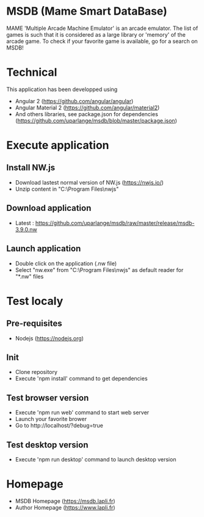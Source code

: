 # MSDB (Mame Smart DataBase) #
MAME 'Multiple Arcade Machine Emulator' is an arcade emulator. 
The list of games is such that it is considered as a large library or 'memory' of the arcade game. 
To check if your favorite game is available, go for a search on MSDB!

# Technical #
This application has been developped using
* Angular 2 (https://github.com/angular/angular) 
* Angular Material 2 (https://github.com/angular/material2)
* And others libraries, see package.json for dependencies (https://github.com/uparlange/msdb/blob/master/package.json)

# Execute application #

## Install NW.js ##
* Download lastest normal version of NW.js (https://nwjs.io/)
* Unzip content in "C:\Program Files\nwjs"

## Download application ##
* Latest : https://github.com/uparlange/msdb/raw/master/release/msdb-3.9.0.nw

## Launch application ##
* Double click on the application (.nw file)
* Select "nw.exe" from "C:\Program Files\nwjs" as default reader for "*.nw" files

# Test localy #

## Pre-requisites ##
* Nodejs (https://nodejs.org)

## Init ##
* Clone repository
* Execute 'npm install' command to get dependencies 

## Test browser version ##
* Execute 'npm run web' command to start web server
* Launch your favorite brower
* Go to http://localhost/?debug=true

## Test desktop version ##
* Execute 'npm run desktop' command to launch desktop version

# Homepage #
* MSDB Homepage (https://msdb.lapli.fr)
* Author Homepage (https://www.lapli.fr)